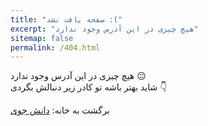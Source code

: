 ```yaml
---
title: "صفحه یافت نشد :("
excerpt: "هیچ چیزی در این آدرس وجود ندارد"
sitemap: false
permalink: /404.html
---
```


هیچ چیزی در این آدرس وجود ندارد :neutral_face:
<br/>
شاید بهتر باشه تو کادر زیر دنبالش بگردی :point_down:
<script type="text/javascript">
  var GOOG_FIXURL_LANG = 'fa-IR';
  var GOOG_FIXURL_SITE = '{{ site.url }}'
</script>
<script type="text/javascript"
  src="//linkhelp.clients.google.com/tbproxy/lh/wm/fixurl.js">
</script>

برگشت به خانه: [دانش جوی](https://aitintech.ir/ "َAitinTech")
